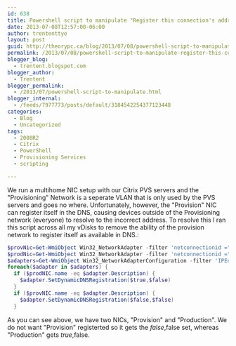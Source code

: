 ```yaml
---
id: 638
title: Powershell script to manipulate "Register this connection's addresses in DNS"
date: 2013-07-08T12:57:00-06:00
author: trententtye
layout: post
guid: http://theorypc.ca/blog/2013/07/08/powershell-script-to-manipulate-register-this-connections-addresses-in-dns/
permalink: /2013/07/08/powershell-script-to-manipulate-register-this-connections-addresses-in-dns/
blogger_blog:
  - trentent.blogspot.com
blogger_author:
  - Trentent
blogger_permalink:
  - /2013/07/powershell-script-to-manipulate.html
blogger_internal:
  - /feeds/7977773/posts/default/3184542254377123448
categories:
  - Blog
  - Uncategorized
tags:
  - 2008R2
  - Citrix
  - PowerShell
  - Provisioning Services
  - scripting

---
```

We run a multihome NIC setup with our Citrix PVS servers and the "Provisioning" Network is a seperate VLAN that is only used by the PVS servers and goes no where.  Unfortunately, however, the "Provision" NIC can register itself in the DNS, causing devices outside of the Provisioning network (everyone) to resolve to the incorrect address.  To resolve this I ran this script across all my vDisks to remove the ability of the provision network to register itself as available in DNS.:


```powershell
$provNic=Get-WmiObject Win32_NetworkAdapter -filter 'netconnectionid ="Provision"'
$prodNic=Get-WmiObject Win32_NetworkAdapter -filter 'netconnectionid ="Production"'
$adapters=Get-WmiObject Win32_NetworkAdapterConfiguration -filter 'IPEnabled=TRUE'
foreach($adapter in $adapters) {
  if ($prodNIC.name -eq $adapter.Description) {
    $adapter.SetDynamicDNSRegistration($true,$false)
  }
  if ($provNIC.name -eq $adapter.Description) {
    $adapter.SetDynamicDNSRegistration($false,$false)
  }

```


As you can see above, we have two NICs, "Provision" and "Production".  We do not want "Provision" registerted so it gets the $false,$false set, whereas "Production" gets $true,$false.

<!-- AddThis Advanced Settings generic via filter on the_content -->

<!-- AddThis Share Buttons generic via filter on the_content -->